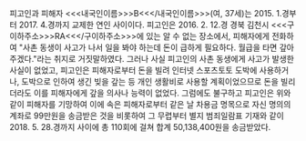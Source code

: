 피고인과 피해자 <<<내국인이름>>>B<<</내국인이름>>>(여, 37세)는 2015. 1.경부터 2017. 4.경까지 교제한 연인 사이이다.
피고인은 2016. 2. 12.경 경북 김천시 <<<구이하주소>>>RA<<</구이하주소>>>에 있는 알 수 없는 장소에서, 피해자에게 전화하여 "사촌 동생이 사고가 나서 일을 봐야 하는데 돈이 급하게 필요하다. 월급을 타면 갚아주겠다."라는 취지로 거짓말하였다. 그러나 사실 피고인의 사촌 동생에게 사고가 발생한 사실이 없었고, 피고인은 피해자로부터 돈을 빌려 인터넷 스포츠토토 도박에 사용하거나, 도박으로 인하여 생긴 빚을 갚는 등 개인 생활비로 사용할 계획이었으므로 돈을 빌리더라도 이를 피해자에게 갚을 의사나 능력이 없었다.
그럼에도 불구하고 피고인은 위와 같이 피해자를 기망하여 이에 속은 피해자로부터 같은 날 차용금 명목으로 자신 명의의 계좌로 99만원을 송금받은 것을 비롯하여 그 무렵부터 별지 범죄일람표 기재와 같이 2018. 5. 28.경까지 사이에 총 110회에 걸쳐 합계 50,138,400원을 송금받았다.